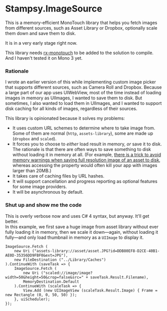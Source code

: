 Stampsy.ImageSource
=======================

This is a memory-efficient MonoTouch library that helps you fetch images from different sources, such as Asset Library or Dropbox, optionally scale them down and save them to disk.  

It is in a very early stage right now.

This library needs [rx-monotouch](https://github.com/stampsy/rx-monotouch) to be added to the solution to compile. And I haven't tested it on Mono 3 yet.

### Rationale

I wrote an earlier version of this while implementing custom image picker that supports different sources, such as Camera Roll and Dropbox. Because a large part of our app uses UIWebView, most of the time instead of loading images in memory as UIImages, I wanted to save them to disk. But sometimes, I also wanted to load them in UIImages, and I wanted to support disk caching for all kinds of images, regardless of their sources.

This library is opinionated because it solves my problems:

- It uses custom URL schemes to determine where to take image from. Some of them are normal (`http`, `assets-library`), some are made up (`dropbox` and `scaled`).
- It forces you to choose to *either* load result in memory, *or* save it to disk. The rationale is that there are often ways to save something to disk without loading it in memory at all. (For example, [there is a trick to avoid memory warnings when saving full resolution image of an asset to disk](http://stackoverflow.com/a/10062558/458193), whereas accessing the property would often kill your app with images larger than 20MB.)
- It takes care of caching files by URL hashes.
- It will support cancellation and progress reporting as optional features for some image providers.
- It will be asynchronous by default.

### Shut up and show me the code

This is overly verbose now and uses C# 4 syntax, but anyway. It'll get better.  
In this example, we first save a huge image from asset library without ever fully loading it in memory, then we scale it down—again, without loading it fully—and only load thumbnail in memory as a `UIImage` to display it.

    ImageSource.Fetch (
        new Uri ("assets-library://asset/asset.JPG?id=DDB80EF8-D2CE-40B1-AE0D-35356DD9FBF0&ext=JPG"),
        new FileDestination ("../Library/Caches")
    ).ContinueWith (saveTask => {
        ImageSource.Fetch (
            new Uri ("scaled://image/image?width=50&height=50&crop=false&src=" + saveTask.Result.Filename),
            MemoryDestination.Default
        ).ContinueWith (scaleTask => {
            View.Add (new UIImageView (scaleTask.Result.Image) { Frame = new Rectangle (0, 0, 50, 50) });
        }, uiScheduler);
    });
